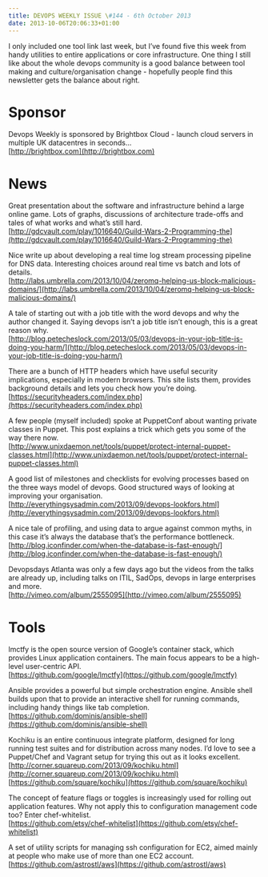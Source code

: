 ```yaml
---
title: DEVOPS WEEKLY ISSUE \#144 - 6th October 2013 
date: 2013-10-06T20:06:33+01:00
---
```


I only included one tool link last week, but I’ve found five this week from handy utilities to entire applications or core infrastructure. One thing I still like about the whole devops community is a good balance between tool making and culture/organisation change - hopefully people find this newsletter gets the balance about right.


Sponsor
======

Devops Weekly is sponsored by Brightbox Cloud - launch cloud servers in multiple UK datacentres in seconds...
<br>[http://brightbox.com](http://brightbox.com)


News
====

Great presentation about the software and infrastructure behind a large online game. Lots of graphs, discussions of architecture trade-offs and tales of what works and what’s still hard.
<br>[http://gdcvault.com/play/1016640/Guild-Wars-2-Programming-the](http://gdcvault.com/play/1016640/Guild-Wars-2-Programming-the)


Nice write up about developing a real time log stream processing pipeline for DNS data. Interesting choices around real time vs batch and lots of details.
<br>[http://labs.umbrella.com/2013/10/04/zeromq-helping-us-block-malicious-domains/](http://labs.umbrella.com/2013/10/04/zeromq-helping-us-block-malicious-domains/)


A tale of starting out with a job title with the word devops and why the author changed it. Saying devops isn’t a job title isn’t enough, this is a great reason why.
<br>[http://blog.petecheslock.com/2013/05/03/devops-in-your-job-title-is-doing-you-harm/](http://blog.petecheslock.com/2013/05/03/devops-in-your-job-title-is-doing-you-harm/)


There are a bunch of HTTP headers which have useful security implications, especially in modern browsers. This site lists them, provides background details and lets you check how you’re doing.
<br>[https://securityheaders.com/index.php](https://securityheaders.com/index.php)


A few people (myself included) spoke at PuppetConf about wanting private classes in Puppet. This post explains a trick which gets you some of the way there now.
<br>[http://www.unixdaemon.net/tools/puppet/protect-internal-puppet-classes.html](http://www.unixdaemon.net/tools/puppet/protect-internal-puppet-classes.html)


A good list of milestones and checklists for evolving processes based on the three ways model of devops. Good structured ways of looking at improving your organisation.
<br>[http://everythingsysadmin.com/2013/09/devops-lookfors.html](http://everythingsysadmin.com/2013/09/devops-lookfors.html)


A nice tale of profiling, and using data to argue against common myths, in this case it’s always the database that’s the performance bottleneck.
<br>[http://blog.iconfinder.com/when-the-database-is-fast-enough/](http://blog.iconfinder.com/when-the-database-is-fast-enough/)


Devopsdays Atlanta was only a few days ago but the videos from the talks are already up, including talks on ITIL, SadOps, devops in large enterprises and more.
<br>[http://vimeo.com/album/2555095](http://vimeo.com/album/2555095)


Tools
====

lmctfy is the open source version of Google’s container stack, which provides Linux application containers. The main focus appears to be a high-level user-centric API.
<br>[https://github.com/google/lmctfy](https://github.com/google/lmctfy)


Ansible provides a powerful but simple orchestration engine. Ansible shell builds upon that to provide an interactive shell for running commands, including handy things like tab completion.
<br>[https://github.com/dominis/ansible-shell](https://github.com/dominis/ansible-shell)


Kochiku is an entire continuous integrate platform, designed for long running test suites and for distribution across many nodes. I’d love to see a Puppet/Chef and Vagrant setup for trying this out as it looks excellent.
<br>[http://corner.squareup.com/2013/09/kochiku.html](http://corner.squareup.com/2013/09/kochiku.html)
<br>[https://github.com/square/kochiku](https://github.com/square/kochiku)


The concept of feature flags or toggles is increasingly used for rolling out application features. Why not apply this to configuration management code too? Enter chef-whitelist.
<br>[https://github.com/etsy/chef-whitelist](https://github.com/etsy/chef-whitelist)


A set of utility scripts for managing ssh configuration for EC2, aimed mainly at people who make use of more than one EC2 account.
<br>[https://github.com/astrostl/aws](https://github.com/astrostl/aws)



